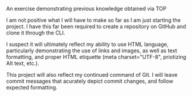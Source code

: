 An exercise demonstrating previous knowledge obtained via TOP

I am not positive what I will have to make so far as I am just starting 
the project. I have this far been required to create a repository on
GitHub and clone it through the CLI.

I suspect it will ultimately reflect my ability to use HTML language,
particularly demonstrating the use of links and images, as well as text
formatting, and proper HTML etiquette (meta charset="UTF-8", priotizing
Alt text, etc.).

This project will also reflect my continued command of Git. I will leave
commit messages that acurately depict commit changes, and follow expected
formatting. 
